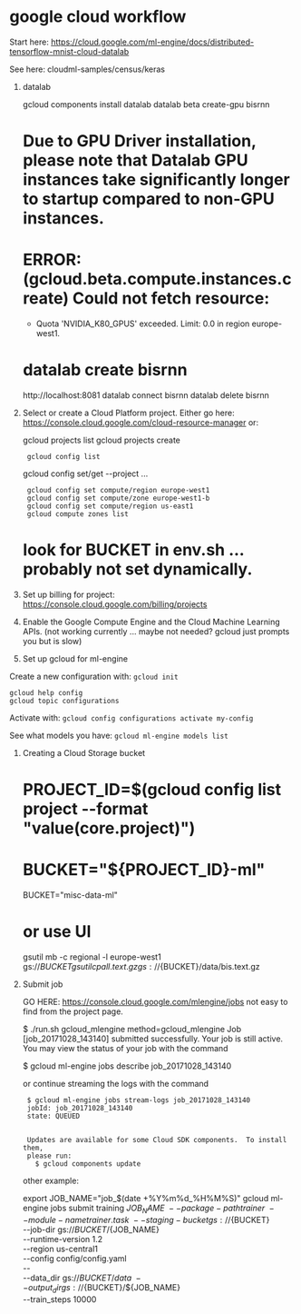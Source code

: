 # google cloud workflow

Start here: https://cloud.google.com/ml-engine/docs/distributed-tensorflow-mnist-cloud-datalab

See here: cloudml-samples/census/keras

1. datalab

	gcloud components install datalab
	datalab beta create-gpu bisrnn
	# Due to GPU Driver installation, please note that Datalab GPU instances take significantly longer to startup compared to non-GPU instances.
	# ERROR: (gcloud.beta.compute.instances.create) Could not fetch resource:
 	- Quota 'NVIDIA_K80_GPUS' exceeded. Limit: 0.0 in region europe-west1.
	# datalab create bisrnn
	http://localhost:8081
	datalab connect bisrnn
	datalab delete bisrnn

1. Select or create a Cloud Platform project. Either go here: https://console.cloud.google.com/cloud-resource-manager or:

	gcloud projects list
	gcloud projects create <some name>

    	gcloud config list
	gcloud config set/get --project ...

    	gcloud config set compute/region europe-west1
    	gcloud config set compute/zone europe-west1-b
    	gcloud config set compute/region us-east1
    	gcloud compute zones list

	# look for BUCKET in env.sh ... probably not set dynamically.

1. Set up billing for project: https://console.cloud.google.com/billing/projects

1. Enable the Google Compute Engine and the Cloud Machine Learning APIs. (not working currently ... maybe not needed? gcloud just prompts you but is slow)

1. Set up gcloud for ml-engine

Create a new configuration with: `gcloud init`

	gcloud help config
	gcloud topic configurations

Activate with: `gcloud config configurations activate my-config`

See what models you have: `gcloud ml-engine models list`

1. Creating a Cloud Storage bucket

	# PROJECT_ID=$(gcloud config list project --format "value(core.project)")
	# BUCKET="${PROJECT_ID}-ml"
	BUCKET="misc-data-ml"
	# or use UI
	gsutil mb -c regional -l europe-west1 gs://${BUCKET}
	gsutil cp all.text.gz gs://${BUCKET}/data/bis.text.gz

1. Submit job

	GO HERE: https://console.cloud.google.com/mlengine/jobs not easy to find from the project page.

	$ ./run.sh gcloud_mlengine
	method=gcloud_mlengine
	Job [job_20171028_143140] submitted successfully.
	Your job is still active. You may view the status of your job with the command

	  $ gcloud ml-engine jobs describe job_20171028_143140

	  or continue streaming the logs with the command

	    $ gcloud ml-engine jobs stream-logs job_20171028_143140
	    jobId: job_20171028_143140
	    state: QUEUED


	    Updates are available for some Cloud SDK components.  To install them,
	    please run:
	      $ gcloud components update

	other example:

	export JOB_NAME="job_$(date +%Y%m%d_%H%M%S)"
	gcloud ml-engine jobs submit training ${JOB_NAME} \
	    --package-path trainer \
	    --module-name trainer.task \
	    --staging-bucket gs://${BUCKET} \
	    --job-dir gs://${BUCKET}/${JOB_NAME} \
	    --runtime-version 1.2 \
	    --region us-central1 \
	    --config config/config.yaml \
	    -- \
	    --data_dir gs://${BUCKET}/data \
	    --output_dir gs://${BUCKET}/${JOB_NAME} \
	    --train_steps 10000

